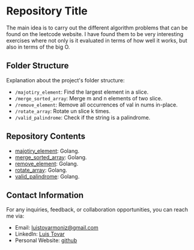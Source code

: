 # Repository Title

The main idea is to carry out the different algorithm problems that can be found on the leetcode website. I have found them to be very interesting exercises where not only is it evaluated in terms of how well it works, but also in terms of the big O.

## Folder Structure

Explanation about the project's folder structure:

- `/majotiry_element`: Find the largest element in a slice.
- `/merge_sorted_array`: Merge m and n elements of two slice.
- `/remove_element`: Remove all occurrences of val in nums in-place.
- `/rotate_array`: Rotate un slice k times.
- `/valid_palindrome`: Check if the string is a palindrome.

## Repository Contents

- [majotiry_element](https://github.com/ltovarm/leetcode/tree/master/top_interview_150/majotiry_element): Golang.
- [merge_sorted_array](https://github.com/ltovarm/leetcode/tree/master/top_interview_150/merge_sorted_array): Golang.
- [remove_element](https://github.com/ltovarm/leetcode/tree/master/top_interview_150/remove_element): Golang.
- [rotate_array](https://github.com/ltovarm/leetcode/tree/master/top_interview_150/rotate_array): Golang.
- [valid_palindrome](https://github.com/ltovarm/leetcode/tree/master/top_interview_150/valid_palindrome): Golang.



## Contact Information

For any inquiries, feedback, or collaboration opportunities, you can reach me via:

- Email: [luistovarmoniz@gmail.com](mailto:luistovarmoniz@gmail.com)
- LinkedIn: [Luis Tovar](https://www.linkedin.com/in/ltovarmoniz)
- Personal Website: [github](https://github.com/ltovarm)
